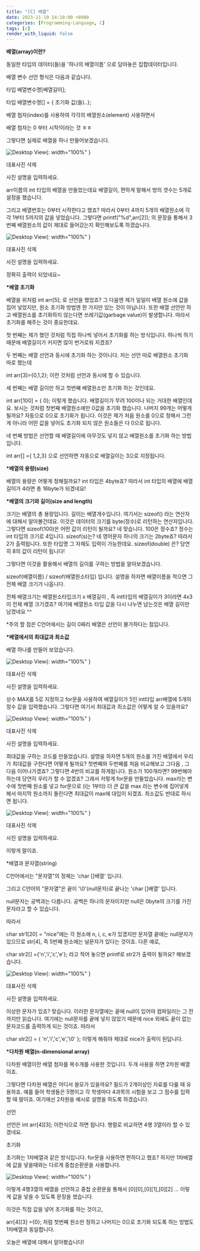 ```yaml
---
title: "[C] 배열"
date: 2023-11-10 14:10:00 +0900
categories: [Programming-Language, C]
tags: [c]
render_with_liquid: false
---
```


**배열(array)이란?**

동일한 타입의 데이터(들)을 '하나의 배열이름' 으로 담아놓은 집합데이터입니다.

배열 변수 선언 형식은 다음과 같습니다.

타입 배열변수명\[배열길이\];

타입 배열변수명\[\] = { 초기화 값(들)..};

배열 첨자(index)를 사용하여 각각의 배열원소(element) 사용하면서

배열 첨자는 0 부터 시작!이라는 것 ㅎㅎ

그렇다면 실제로 배열을 하나 만들어보겠습니다.

![Desktop View](/assets/img/Programming-Language/C/Array/1.png){: width="100%" }

대표사진 삭제

사진 설명을 입력하세요.

arr이름의 int 타입의 배열을 만들었는데요 배열길이, 편하게 말해서 방의 갯수는 5개로 설정을 했습니다.

그리고 배열번호는 0부터 시작한다고 했죠? 따라서 0부터 4까지 5개의 배열원소에 각각 1부터 5까지의 값을 넣었습니다. 그렇다면 printf("%d",arr\[2\]); 의 문장을 통해서 3번째 배열원소의 값이 제대로 들어갔는지 확인해보도록 하겠습니다.

![Desktop View](/assets/img/Programming-Language/C/Array/2.png){: width="100%" }

대표사진 삭제

사진 설명을 입력하세요.

정확히 출력이 되었네요~

**\*배열 초기화**

배열을 위처럼 int arr\[5\]; 로 선언을 했었죠? 그 다음엔 제가 일일이 배열 원소에 값을 집어 넣었지만, 원소 초기화 방법엔 한 가지만 있는 것이 아닙니다. 또한 배열 선언만 하고 배열원소를 초기화하지 않는다면 쓰레기값(garbage value)이 발생합니다. 따라서 초기화를 해주는 것이 중요한데요.

첫 번째는 제가 했던 것처럼 직접 하나씩 넣어서 초기화를 하는 방식입니다. 하나씩 하기 때문에 배열길이가 커지면 많이 번거로워 지겠죠?

두 번째는 배열 선언과 동시에 초기화 하는 것이니다. 저는 선언 따로 배열원소 초기화 따로 했는데

int arr\[3\]={0,1,2}; 이런 것처럼 선언과 동시에 할 수 있습니다.

세 번째는 배열 길이만 하고 첫번째 배열원소만 초기화 하는 것인데요.

int arr\[100\] = { 0}; 이렇게 했습니다. 배열길이가 무려 100이나 되는 거대한 배열인데요. 보시는 것처럼 첫번째 배열원소에만 0값을 초기화 했습니다. 나머지 99개는 어떻게 될까요? 자동으로 0으로 초기화가 됩니다. 이것은 제가 처음 원소를 0으로 정해서 그런게 아니라 어떤 값을 넣어도 초기화 되지 않은 원소들은 다 0으로 됩니다.

네 번째 방법은 선언할 때 배열길이에 아무것도 넣지 않고 배열원소를 초기화 하는 방법입니다.

int arr\[\] ={ 1,2,3} 으로 선언하면 자동으로 배열길이는 3으로 지정됩니다.

**\*배열의 용량(size)**

배열의 용량은 어떻게 정해질까요? int 타입은 4byte죠? 따라서 int 타입의 배열에 배열길이가 4라면 총 16byte가 되겠네요!

**\*배열의 크기와 길이(size and length)**

크기는 배열의 총 용량입니다. 길이는 배열개수입니다. 여기서는 sizeof() 라는 연산자에 대해서 알아볼건데요. 이것은 데이터의 크기를 byte(정수)로 리턴하는 연산자입니다. 그렇다면 sizeof(100)은 어떤 값이 리턴이 될까요? 네 맞습니다. 100은 정수죠? 정수는 int 타입의 크기로 4입니다. sizeof(s)는? 네 영어문자 하나의 크기는 2byte죠? 따라서 2가 출력됩니다. 또한 타입명 그 자체도 입력이 가능한데요. sizeof(double) 은? 당연히 8의 값이 리턴이 됩니다!

그렇다면 이것을 활용해서 배열의 길이를 구하는 방법을 알아보겠습니다.

sizeof(배열이름) / sizeof(배열원소타입) 입니다. 설명을 하자면 배열이름을 적으면 그 전체 배열 크기가 나옵니다.

전체 배열크기는 배열원소타입크기 x 배열길이 , 즉 int타입의 배열길이가 3이라면 4x3 이 전체 배열 크기겠죠? 여기에 배열원소 타입 값을 다시 나누면 남는것은 배열 길이만 남겠네요 ^^

\*주의 할 점은 C언어에서는 길이 0짜리 배열은 선언이 불가하다는 점입니다.

**\*배열에서의 최대값과 최소값**

배열 하나를 만들어 보았습니다.

![Desktop View](/assets/img/Programming-Language/C/Array/3.png){: width="100%" }

대표사진 삭제

사진 설명을 입력하세요.

상수 MAX를 5로 지정하고 for문을 사용하여 배열길이가 5인 int타입 arr배열에 5개의 정수 값을 입력했습니다. 그렇다면 여기서 최대값과 최소값은 어떻게 알 수 있을까요?

![Desktop View](/assets/img/Programming-Language/C/Array/4.png){: width="100%" }

대표사진 삭제

사진 설명을 입력하세요.

최대값을 구하는 코드를 만들었습니다. 설명을 하자면 5개의 원소를 가진 배열에서 우리가 최대값을 구한다면 어떻게 될까요? 첫번째와 두번째를 처음 비교해보고 그다음 , 그다음 이어나가겠죠? 그렇다면 4번의 비교를 하게됩니다. 원소가 100개라면? 99번해야하는데 당연히 우리가 할 수 없겠죠? 그래서 저렇게 for문을 만들었습니다. max라는 변수에 첫번째 원소를 넣고 for문으로 (i는 1부터) 더 큰 값을 max 라는 변수에 집어넣게 해서 마지막 원소까지 돌린다면 최대값이 max에 대입이 되겠죠. 최소값도 반대로 하시면 됩니다.

![Desktop View](/assets/img/Programming-Language/C/Array/5.png){: width="100%" }

대표사진 삭제

사진 설명을 입력하세요.

이렇게 말이죠.

\*배열과 문자열(string)

C언어에서는 "문자열"의 정체는 'char \[\]배열' 입니다.

그리고 C언어의 "문자열"은 끝이 '\\0'(null문자)로 끝나는 'char \[\]배열' 입니다.

null문자는 공백과는 다릅니다. 공백은 하나의 문자이지만 null은 0byte의 크기를 가진 문자라고 할 수 있습니다.

따라서

char str1\[20\] = "nice"에는 각 원소에 n, i, c, e가 있겠지만 문자열 끝에는 null문자가 있으므로 str\[4\], 즉 5번째 원소에는 널문자가 있다는 것이죠. 다른 예로,

char str2\[\] ={'n','i','c','e'}; 라고 적어 놓으면 printf로 str2가 출력이 될까요? 해보겠습니다.

![Desktop View](/assets/img/Programming-Language/C/Array/6.png){: width="100%" }

대표사진 삭제

사진 설명을 입력하세요.

이상한 문자가 있죠? 맞습니다. 이러한 문자열에는 끝에 null이 있어야 컴파일러는 그 전까지만 읽습니다. 여기에는 null문자를 끝에 넣지 않았기 때문에 nice 외에도 끝이 없는 문자코드를 출력하게 되는 것이죠. 따라서

char str2\[\] = { 'n','i','c','e','\\0' }; 이렇게 해줘야 제대로 nice가 출력이 된답니다.

**\*다차원 배열(n-dimensional array)**

다차원 배열이란 배열 첨자를 복수개를 사용한 것입니다. 두개 사용을 하면 2차원 배열이죠.

그렇다면 다차원 배열은 어디서 쓸모가 있을까요? 필드가 2개이상인 자료를 다룰 때 유용하죠. 예를 들어 학생들은 5명이고 각 학생마다 4과목의 시험을 보고 그 점수를 입력할 때 말이죠. 여기에선 2차원을 예시로 설명을 하도록 하겠습니다.

선언

선언은 int arr\[4\]\[3\]; 이런식으로 하면 됩니다. 행렬로 비교하면 4행 3열이라 할 수 있겠네요.

초기화

초기화는 1차배열과 같은 방식입니다. for문을 사용하면 편하다고 했죠? 하지만 1차배열에 값을 넣을때와는 다르게 중첩순환문을 사용합니다.

![Desktop View](/assets/img/Programming-Language/C/Array/7.png){: width="100%" }

이렇게 4행3열의 배열을 선언하고 중첩 순환문을 통해서 \[0\]\[0\],\[0\]\[1\],\[0\]\[2\] ... 이렇게 값을 넣을 수 있도록 문장을 썼습니다.

이것은 직접 값을 넣어 초기화를 하는 것이고,

arr\[4\]\[3\] ={0}; 처럼 첫번째 원소만 정하고 나머지는 0으로 초기화 되도록 하는 방법도 1차배열과 동일합니다.

오늘은 배열에 대해서 알아봤습니다!
